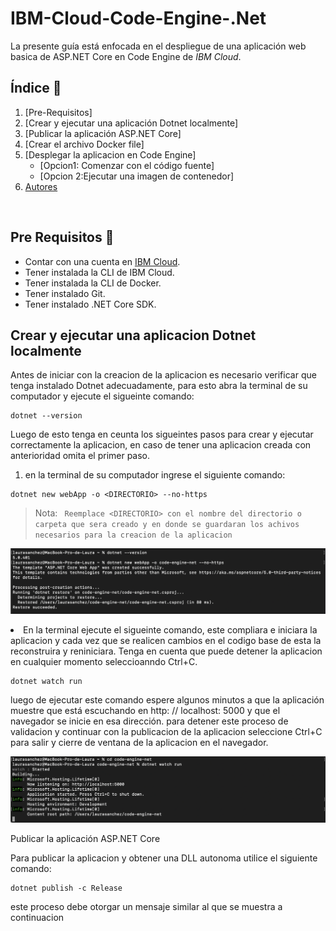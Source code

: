 # IBM-Cloud-Code-Engine-.Net

La presente guía está enfocada en el despliegue de una aplicación web basica de ASP.NET Core en Code Engine de *IBM Cloud*.
<br />

## Índice  📰
1. [Pre-Requisitos]
2. [Crear y ejecutar una aplicación Dotnet localmente]
3. [Publicar la aplicación ASP.NET Core]
4. [Crear el archivo Docker file]
5. [Desplegar la aplicacion en Code Engine]
    * [Opcion1: Comenzar con el código fuente]
    * [Opcion 2:Ejecutar una imagen de contenedor]
9. [Autores](#autores-black_nib)
<br />

## Pre Requisitos :pencil:
* Contar con una cuenta en <a href="https://cloud.ibm.com/"> IBM Cloud</a>.
* Tener instalada la CLI de IBM Cloud.
* Tener instalada la CLI de Docker.
* Tener instalado Git.
* Tener instalado .NET Core SDK.

## Crear y ejecutar una aplicacion Dotnet localmente

Antes de iniciar con la creacion de la aplicacion es necesario verificar que tenga instalado Dotnet adecuadamente, para esto abra la terminal de su computador y ejecute el sigueinte comando:
```
dotnet --version
```
Luego de esto tenga en ceunta los sigueintes pasos para crear y ejecutar correctamente la aplicacion, en caso de tener una aplicacion creada con anterioridad omita el primer paso.
1. en la terminal de su computador ingrese el siguiente comando:
```
dotnet new webApp -o <DIRECTORIO> --no-https
```
> Nota: ` Reemplace <DIRECTORIO> con el nombre del directorio o carpeta que sera creado y en donde se guardaran los achivos necesarios para la creacion de la aplicacion`


<p align="center"><img width="700" src="https://github.com/emeloibmco/IBM-Cloud-Code-Engine-.Net/blob/ddf97cc26befd9268fa5fe40add910fca560f362/Images/crear.png"></p


2. En la terminal ejecute el sigueinte comando, este compliara e iniciara la aplicacion y cada vez que se realicen cambios en el codigo base de esta la reconstruira y reniniciara. Tenga en cuenta que puede detener la aplicacion en cualquier momento seleccioanndo Ctrl+C.
```
dotnet watch run
```
  luego de ejecutar este comando espere algunos minutos a que la aplicación muestre que está escuchando en http: // localhost: 5000 y que el navegador se inicie en esa dirección. para detener este proceso de validacion y continuar con la publicacion de la aplicacion seleccione Ctrl+C para salir y cierre de ventana de la aplicacion en el navegador.
   
   <p align="center"><img width="700" src="https://github.com/emeloibmco/IBM-Cloud-Code-Engine-.Net/blob/ddf97cc26befd9268fa5fe40add910fca560f362/Images/ejecutar.png"></p

## Publicar la aplicación ASP.NET Core

Para publicar la aplicacion y obtener una DLL autonoma utilice el siguiente comando:
```
dotnet publish -c Release 
```
este proceso debe otorgar un mensaje similar al que se muestra a continuacion 

